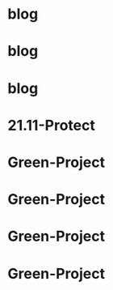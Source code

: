 # blog
# blog
# blog
# 21.11-Protect
# Green-Project
# Green-Project
# Green-Project
# Green-Project
